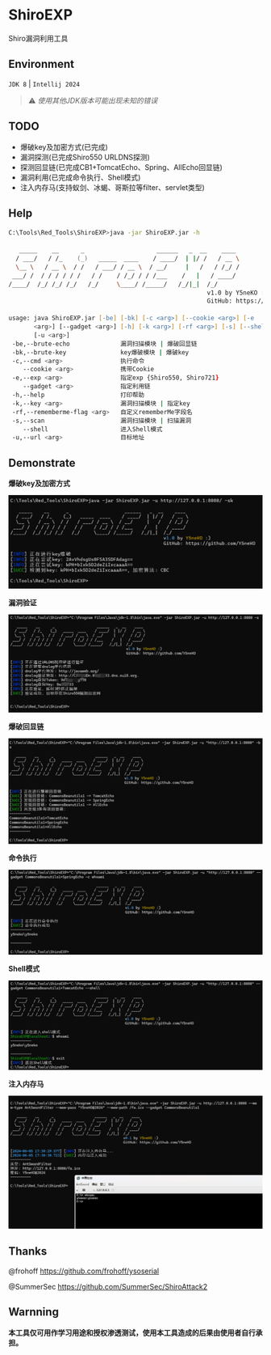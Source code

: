 # ShiroEXP

Shiro漏洞利用工具

## Environment

`JDK 8` | `Intellij 2024`

> ⚠️ _使用其他JDK版本可能出现未知的错误_

## TODO

- 爆破key及加密方式(已完成)
- 漏洞探测(已完成Shiro550 URLDNS探测)
- 探测回显链(已完成CB1+TomcatEcho、Spring、AllEcho回显链)
- 漏洞利用(已完成命令执行、Shell模式)
- 注入内存马(支持蚁剑、冰蝎、哥斯拉等filter、servlet类型)

## Help
```zsh
C:\Tools\Red_Tools\ShiroEXP>java -jar ShiroEXP.jar -h

   _____    __      _                    ______   _  __    ____
  / ___/   / /_    (_)   _____  ____    / ____/  | |/ /   / __ \
  \__ \   / __ \  / /   / ___/ / __ \  / __/     |   /   / /_/ /
 ___/ /  / / / / / /   / /    / /_/ / / /___    /   |   / ____/
/____/  /_/ /_/ /_/   /_/     \____/ /_____/   /_/|_|  /_/
                                                       v1.0 by Y5neKO :)
                                                       GitHub: https://github.com/Y5neKO

usage: java ShiroEXP.jar [-be] [-bk] [-c <arg>] [--cookie <arg>] [-e
       <arg>] [--gadget <arg>] [-h] [-k <arg>] [-rf <arg>] [-s] [--shell]
       [-u <arg>]
 -be,--brute-echo              漏洞扫描模块 | 爆破回显链
 -bk,--brute-key               key爆破模块 | 爆破key
 -c,--cmd <arg>                执行命令
    --cookie <arg>             携带Cookie
 -e,--exp <arg>                指定exp {Shiro550, Shiro721}
    --gadget <arg>             指定利用链
 -h,--help                     打印帮助
 -k,--key <arg>                漏洞扫描模块 | 指定key
 -rf,--rememberme-flag <arg>   自定义rememberMe字段名
 -s,--scan                     漏洞扫描模块 | 扫描漏洞
    --shell                    进入Shell模式
 -u,--url <arg>                目标地址
```

## Demonstrate

**爆破key及加密方式**

![brutekey.png](img/brutekey.png)

**漏洞验证**

![Shiro550scan.png](img/Shiro550scan.png)

**爆破回显链**

![bruteecho.png](img/bruteecho.png)

**命令执行**

![commandexcute.png](img/commandexcute.png)

**Shell模式**

![shellmode.png](img/shellmode.png)

**注入内存马**

![injectmemshell.png](img/injectmemshell.png)

## Thanks

@frohoff   https://github.com/frohoff/ysoserial

@SummerSec  https://github.com/SummerSec/ShiroAttack2

## Warnning

**本工具仅可用作学习用途和授权渗透测试，使用本工具造成的后果由使用者自行承担。**